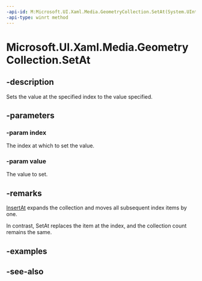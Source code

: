 ```yaml
---
-api-id: M:Microsoft.UI.Xaml.Media.GeometryCollection.SetAt(System.UInt32,Microsoft.UI.Xaml.Media.Geometry)
-api-type: winrt method
---
```


<!-- Method syntax
public void SetAt(System.UInt32 index, Windows.UI.Xaml.Media.Geometry value)
-->

# Microsoft.UI.Xaml.Media.GeometryCollection.SetAt

## -description
Sets the value at the specified index to the value specified.

## -parameters
### -param index
The index at which to set the value.

### -param value
The value to set.

## -remarks
[InsertAt](geometrycollection_insertat_1657473306.md) expands the collection and moves all subsequent index items by one.

In contrast, SetAt replaces the item at the index, and the collection count remains the same.

## -examples

## -see-also
